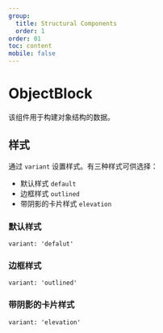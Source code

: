 ```yaml
---
group:
  title: Structural Components
  order: 1
order: 01
toc: content
mobile: false
---
```


# ObjectBlock

该组件用于构建对象结构的数据。

## 样式

通过 `variant` 设置样式。有三种样式可供选择：

* 默认样式 `default` 
* 边框样式 `outlined`
* 带阴影的卡片样式 `elevation`


### 默认样式 

`variant: 'defalut'`

<code src="./examples/ObjectBlockDefault" compact  background="#fff"></code>

### 边框样式 

`variant: 'outlined'`

<code src="./examples/ObjectBlockOutlined" compact background="#fff"></code>

### 带阴影的卡片样式 

`variant: 'elevation'`

<code src="./examples/ObjectBlockElevation" compact  background="#fff"></code>
